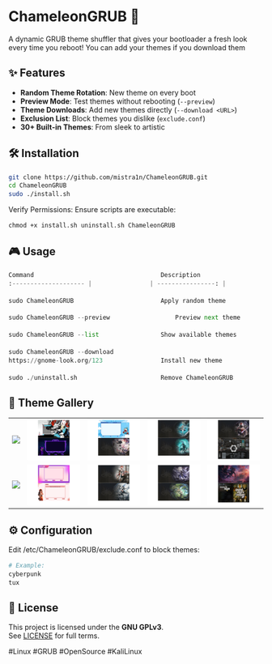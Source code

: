 # ChameleonGRUB 🦎

A dynamic GRUB theme shuffler that gives your bootloader a fresh look every time you reboot!
You can add your themes if you download them


## ✨ Features
- **Random Theme Rotation**: New theme on every boot
- **Preview Mode**: Test themes without rebooting (`--preview`)
- **Theme Downloads**: Add new themes directly (`--download <URL>`)
- **Exclusion List**: Block themes you dislike (`exclude.conf`)
- **30+ Built-in Themes**: From sleek to artistic

## 🛠 Installation
```bash
git clone https://github.com/mistra1n/ChameleonGRUB.git
cd ChameleonGRUB
sudo ./install.sh
```
Verify Permissions:
Ensure scripts are executable:
```
chmod +x install.sh uninstall.sh ChameleonGRUB
```
## 🎮 Usage

```python
Command	                                  Description
:-------------------- |                | ----------------: |

sudo ChameleonGRUB	                      Apply random theme

sudo ChameleonGRUB --preview	              Preview next theme

sudo ChameleonGRUB --list	              Show available themes

sudo ChameleonGRUB --download
https://gnome-look.org/123	              Install new theme

sudo ./uninstall.sh	                      Remove ChameleonGRUB
```

## 📸 Theme Gallery

<div align="center">
  <table>
    <!-- First Row -->
    <tr>
      <td align="center"><img src="https://raw.githubusercontent.com/Mistra1n/ChameleonGRUB/main/screenshots/1.png" width="400px"></td>
      <td align="center"><img src="https://raw.githubusercontent.com/Mistra1n/ChameleonGRUB/main/screenshots/3.png" width="400px"></td>
      <td align="center"><img src="https://raw.githubusercontent.com/Mistra1n/ChameleonGRUB/main/screenshots/5.png" width="400px"></td>
      <td align="center"><img src="https://raw.githubusercontent.com/Mistra1n/ChameleonGRUB/main/screenshots/7.png" width="400px"></td>
      <td align="center"><img src="https://raw.githubusercontent.com/Mistra1n/ChameleonGRUB/main/screenshots/9.png" width="400px"></td>
    </tr>
    <!-- Second Row -->
    <tr>
      <td align="center"><img src="https://raw.githubusercontent.com/Mistra1n/ChameleonGRUB/main/screenshots/2.png" width="400px"></td>
      <td align="center"><img src="https://raw.githubusercontent.com/Mistra1n/ChameleonGRUB/main/screenshots/4.png" width="400px"></td>
      <td align="center"><img src="https://raw.githubusercontent.com/Mistra1n/ChameleonGRUB/main/screenshots/6.png" width="400px"></td>
      <td align="center"><img src="https://raw.githubusercontent.com/Mistra1n/ChameleonGRUB/main/screenshots/8.png" width="400px"></td>
      <td align="center"><img src="https://raw.githubusercontent.com/Mistra1n/ChameleonGRUB/main/screenshots/10.png" width="400px"></td>
    </tr>
  </table>
</div>

## ⚙️ Configuration

Edit /etc/ChameleonGRUB/exclude.conf to block themes:
```python
# Example:
cyberpunk
tux
```
## 📜 License
This project is licensed under the **GNU GPLv3**.  
See [LICENSE](LICENSE) for full terms.

#Linux #GRUB #OpenSource #KaliLinux
